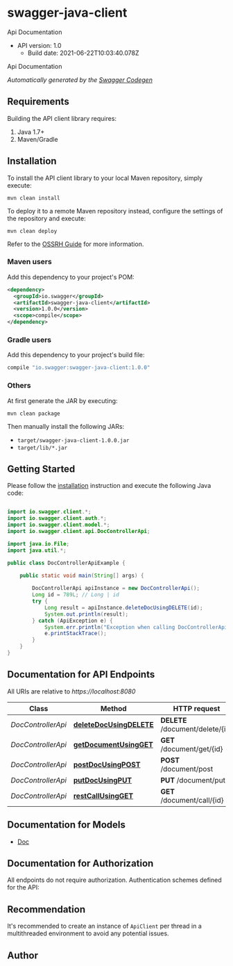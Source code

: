 # swagger-java-client

Api Documentation
- API version: 1.0
  - Build date: 2021-06-22T10:03:40.078Z

Api Documentation


*Automatically generated by the [Swagger Codegen](https://github.com/swagger-api/swagger-codegen)*


## Requirements

Building the API client library requires:
1. Java 1.7+
2. Maven/Gradle

## Installation

To install the API client library to your local Maven repository, simply execute:

```shell
mvn clean install
```

To deploy it to a remote Maven repository instead, configure the settings of the repository and execute:

```shell
mvn clean deploy
```

Refer to the [OSSRH Guide](http://central.sonatype.org/pages/ossrh-guide.html) for more information.

### Maven users

Add this dependency to your project's POM:

```xml
<dependency>
  <groupId>io.swagger</groupId>
  <artifactId>swagger-java-client</artifactId>
  <version>1.0.0</version>
  <scope>compile</scope>
</dependency>
```

### Gradle users

Add this dependency to your project's build file:

```groovy
compile "io.swagger:swagger-java-client:1.0.0"
```

### Others

At first generate the JAR by executing:

```shell
mvn clean package
```

Then manually install the following JARs:

* `target/swagger-java-client-1.0.0.jar`
* `target/lib/*.jar`

## Getting Started

Please follow the [installation](#installation) instruction and execute the following Java code:

```java

import io.swagger.client.*;
import io.swagger.client.auth.*;
import io.swagger.client.model.*;
import io.swagger.client.api.DocControllerApi;

import java.io.File;
import java.util.*;

public class DocControllerApiExample {

    public static void main(String[] args) {
        
        DocControllerApi apiInstance = new DocControllerApi();
        Long id = 789L; // Long | id
        try {
            Long result = apiInstance.deleteDocUsingDELETE(id);
            System.out.println(result);
        } catch (ApiException e) {
            System.err.println("Exception when calling DocControllerApi#deleteDocUsingDELETE");
            e.printStackTrace();
        }
    }
}

```

## Documentation for API Endpoints

All URIs are relative to *https://localhost:8080*

Class | Method | HTTP request | Description
------------ | ------------- | ------------- | -------------
*DocControllerApi* | [**deleteDocUsingDELETE**](docs/DocControllerApi.md#deleteDocUsingDELETE) | **DELETE** /document/delete/{id} | deleteDoc
*DocControllerApi* | [**getDocumentUsingGET**](docs/DocControllerApi.md#getDocumentUsingGET) | **GET** /document/get/{id} | getDocument
*DocControllerApi* | [**postDocUsingPOST**](docs/DocControllerApi.md#postDocUsingPOST) | **POST** /document/post | postDoc
*DocControllerApi* | [**putDocUsingPUT**](docs/DocControllerApi.md#putDocUsingPUT) | **PUT** /document/put | putDoc
*DocControllerApi* | [**restCallUsingGET**](docs/DocControllerApi.md#restCallUsingGET) | **GET** /document/call/{id} | restCall


## Documentation for Models

 - [Doc](docs/Doc.md)


## Documentation for Authorization

All endpoints do not require authorization.
Authentication schemes defined for the API:

## Recommendation

It's recommended to create an instance of `ApiClient` per thread in a multithreaded environment to avoid any potential issues.

## Author



